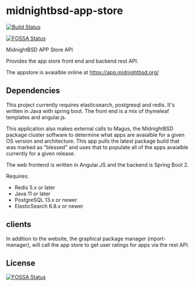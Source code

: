 # midnightbsd-app-store

[![Build Status](https://jenkins.midnightbsd.org/buildStatus/icon?job=MidnightBSD%2Fmidnightbsd-app-store%2Fmaster&build=8)](https://jenkins.midnightbsd.org/job/MidnightBSD/job/midnightbsd-app-store/job/master/8/)

[![FOSSA Status](https://app.fossa.io/api/projects/git%2Bgithub.com%2FMidnightBSD%2Fmidnightbsd-app-store.svg?type=shield)](https://app.fossa.io/projects/git%2Bgithub.com%2FMidnightBSD%2Fmidnightbsd-app-store?ref=badge_shield)

MidnightBSD APP Store API

Provides the app store front end and backend rest API.  

The appstore is avaialble online at https://app.midnightbsd.org/

## Dependencies

This project currently requires elasticsearch, postgresql and redis. It's written in Java with spring boot. The front end is a mix of thymeleaf templates and angular.js.

This application also makes external calls to Magus, the MidnightBSD package cluster software to determine what apps are avaialble for a given OS version and architecture.  This app pulls the latest package build that was marked as "blessed" and uses that to populate all of the apps avaialble currently for a given release. 

The web frontend is written in Angular.JS and the backend is
Spring Boot 2.

Requires:
* Redis 5.x or later
* Java 11 or later
* PostgreSQL 13.x or newer
* ElasticSearch 6.8.x or newer

## clients
In addition to the website, the graphical package manager (mport-manager), will call the app store to get user ratings for apps via the rest API. 


## License
[![FOSSA Status](https://app.fossa.io/api/projects/git%2Bgithub.com%2FMidnightBSD%2Fmidnightbsd-app-store.svg?type=large)](https://app.fossa.io/projects/git%2Bgithub.com%2FMidnightBSD%2Fmidnightbsd-app-store?ref=badge_large)
